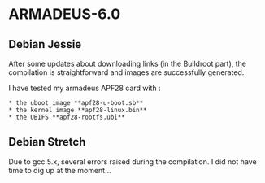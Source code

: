 # ARMADEUS-6.0

## Debian Jessie

After some updates about downloading links (in the Buildroot part), the
compilation is straightforward and images are successfully generated.

I have tested my armadeus APF28 card with :

    * the uboot image **apf28-u-boot.sb**
    * the kernel image **apf28-linux.bin**
    * the UBIFS **apf28-rootfs.ubi**

## Debian Stretch

Due to gcc 5.x, several errors raised during the compilation. I did not have
time to dig up at the moment...
